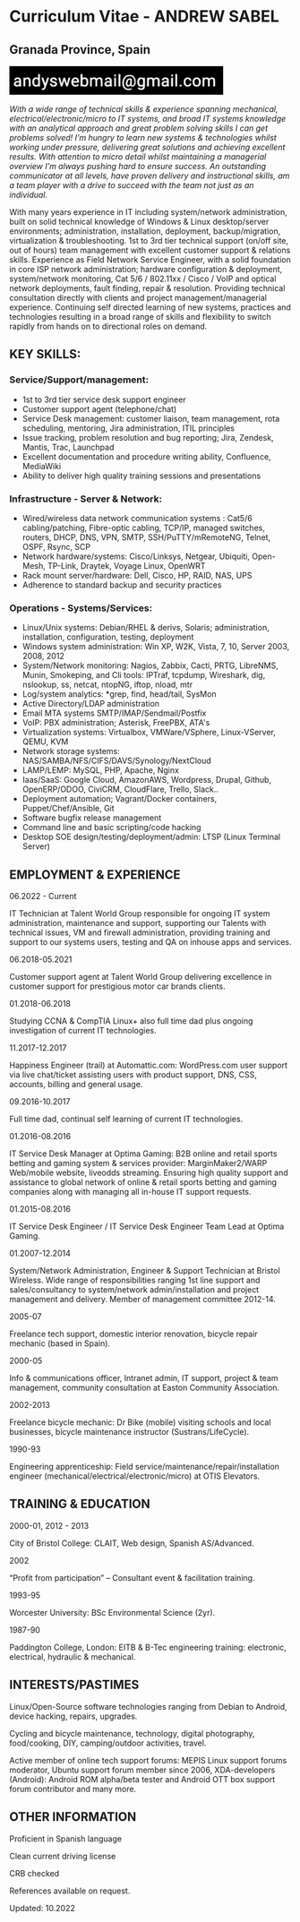# Curriculum Vitae - ANDREW SABEL
##	Granada Province, Spain
![Send me a message to](/AGaddyb.png)

_With a wide range of technical skills & experience spanning mechanical, electrical/electronic/micro to IT systems, and broad IT systems knowledge with an analytical approach and great problem solving skills I can get problems solved! I’m hungry to learn new systems & technologies whilst working under pressure, delivering great solutions and achieving excellent results. With attention to micro detail whilst maintaining a managerial overview I’m always pushing hard to ensure success. An outstanding communicator at all levels, have proven delivery and instructional skills, am a team player with a drive to succeed with the team not just as an individual._

With many years experience in IT including system/network administration, built on solid technical knowledge of Windows & Linux desktop/server environments; administration, installation, deployment, backup/migration, virtualization & troubleshooting.  1st to 3rd tier technical support (on/off site, out of hours) team management with excellent customer support & relations skills. Experience as Field Network Service Engineer, with a solid foundation in core ISP network administration; hardware configuration & deployment, system/network monitoring, Cat 5/6 / 802.11xx / Cisco / VoIP and optical network deployments, fault finding, repair & resolution. Providing technical consultation directly with clients and project management/managerial experience. Continuing self directed learning of new systems, practices and technologies resulting in a broad range of skills and flexibility to switch rapidly from hands on to directional roles on demand.

## KEY SKILLS:

### Service/Support/management:
* 1st to 3rd tier service desk support engineer
* Customer support agent (telephone/chat)
* Service Desk management: customer liaison, team management, rota scheduling, mentoring, Jira administration, ITIL principles
* Issue tracking, problem resolution and bug reporting; Jira, Zendesk, Mantis, Trac, Launchpad
* Excellent documentation and procedure writing ability, Confluence, MediaWiki
* Ability to deliver high quality training sessions and presentations

### Infrastructure - Server & Network:
* Wired/wireless data network communication systems : Cat5/6 cabling/patching, Fibre-optic cabling, TCP/IP, managed switches, routers, DHCP, DNS, VPN, SMTP, SSH/PuTTY/mRemoteNG, Telnet, OSPF, Rsync, SCP
* Network hardware/systems: Cisco/Linksys, Netgear, Ubiquiti, Open-Mesh, TP-Link, Draytek, Voyage Linux, OpenWRT
* Rack mount server/hardware: Dell, Cisco, HP, RAID, NAS, UPS
* Adherence to standard backup and security practices 

### Operations - Systems/Services:
* Linux/Unix systems: Debian/RHEL & derivs, Solaris; administration, installation, configuration, testing, deployment
* Windows system administration: Win XP, W2K, Vista, 7, 10, Server 2003, 2008, 2012
* System/Network monitoring: Nagios, Zabbix, Cacti, PRTG, LibreNMS, Munin, Smokeping, and Cli tools: IPTraf, tcpdump, Wireshark, dig, nslookup, ss, netcat, ntopNG, iftop, nload, mtr
* Log/system analytics: *grep, find, head/tail, SysMon
* Active Directory/LDAP administration
* Email MTA systems SMTP/IMAP/Sendmail/Postfix
* VoIP: PBX administration;  Asterisk, FreePBX, ATA's
* Virtualization systems: Virtualbox, VMWare/VSphere, Linux-VServer, QEMU, KVM
* Network storage systems: NAS/SAMBA/NFS/CIFS/DAVS/Synology/NextCloud
* LAMP/LEMP: MySQL, PHP, Apache, Nginx
* Iaas/SaaS: Google Cloud, AmazonAWS, Wordpress, Drupal, Github, OpenERP/ODOO, CiviCRM, CloudFlare, Trello, Slack..
* Deployment automation; Vagrant/Docker containers, Puppet/Chef/Ansible, Git
* Software bugfix release management
* Command line and basic scripting/code hacking
* Desktop SOE design/testing/deployment/admin: LTSP (Linux Terminal Server)

## EMPLOYMENT & EXPERIENCE

06.2022 - Current 

IT Technician at Talent World Group responsible for ongoing IT system administration, maintenance and support, supporting our Talents with technical issues, VM and firewall administration, providing training and support to our systems users, testing and QA on inhouse apps and services. 

06.2018-05.2021 

Customer support agent at Talent World Group delivering excellence in customer support for prestigious motor car brands clients.

01.2018-06.2018

Studying CCNA & CompTIA Linux+ also full time dad plus ongoing investigation of current IT technologies.

11.2017-12.2017

Happiness Engineer (trail) at Automattic.com: WordPress.com user support via live chat/ticket assisting users with product support, DNS, CSS, accounts, billing and general usage.

09.2016-10.2017

Full time dad, continual self learning of current IT technologies.

01.2016-08.2016

IT Service Desk Manager at Optima Gaming: B2B online and retail sports betting and gaming system & services provider: MarginMaker2/WARP Web/mobile website, liveodds streaming. Ensuring high quality support and assistance to global network of online & retail sports betting and gaming companies along with managing all in-house IT support requests.

01.2015-08.2016

IT Service Desk Engineer / IT Service Desk Engineer Team Lead at Optima Gaming.

01.2007-12.2014

System/Network Administration, Engineer & Support Technician at Bristol Wireless. Wide range of responsibilities ranging 1st line support and sales/consultancy to system/network admin/installation and project management and delivery. Member of management committee 2012-14.

2005-07

Freelance tech support, domestic interior renovation, bicycle repair mechanic (based in Spain).

2000-05

Info & communications officer, Intranet admin, IT support, project & team management, community consultation at Easton Community Association.

2002-2013

Freelance bicycle mechanic: Dr Bike (mobile) visiting schools and local businesses, bicycle maintenance instructor (Sustrans/LifeCycle).

1990-93

Engineering apprenticeship: Field service/maintenance/repair/installation engineer (mechanical/electrical/electronic/micro) at OTIS Elevators.



## TRAINING & EDUCATION

2000-01, 2012 - 2013

City of Bristol College: CLAIT, Web design, Spanish AS/Advanced.

2002

“Profit from participation” – Consultant event & facilitation training.

1993-95

Worcester University: BSc Environmental Science (2yr).

1987-90

Paddington College, London: EITB & B-Tec engineering training: electronic, electrical, hydraulic & mechanical.


## INTERESTS/PASTIMES

Linux/Open-Source software technologies ranging from Debian to Android, device hacking, repairs, upgrades.

Cycling and bicycle maintenance, technology, digital photography, food/cooking, DIY, camping/outdoor activities, travel.

Active member of online tech support forums: MEPIS Linux support forums moderator, Ubuntu support forum member since 2006, XDA-developers (Android): Android ROM alpha/beta tester and Android OTT box support forum contributor and many more.

## OTHER INFORMATION

Proficient in Spanish language

Clean current driving license

CRB checked

References available on request.



Updated: 10.2022

